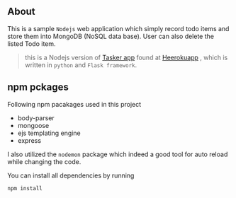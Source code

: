 ## About
This is a sample `Nodejs` web application which simply record todo items and store them into MongoDB (NoSQL data base). User can also delete the listed Todo item. 
> this is a Nodejs version of [Tasker app](https://github.com/manojap/Flaask-task-master) found at [Heerokuapp](http:\\minimaltasker.herkuapp.com) , which is written in `python` and `Flask framework`.  

## npm pckages
Following npm pacakages used in this project
* body-parser
* mongoose
* ejs templating engine
* express

I also utilized the `nodemon` package which indeed a good tool for auto reload while changing the code.

You can install all dependencies by running 

``` npm install ```


